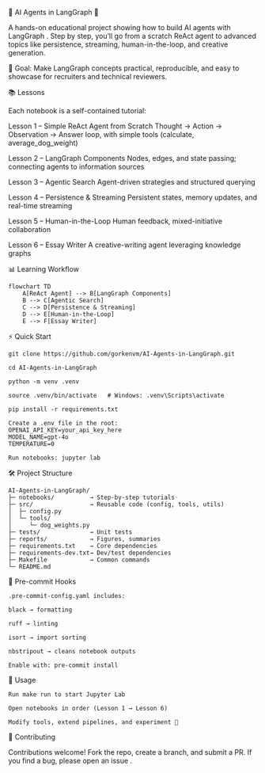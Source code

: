 🤖 AI Agents in LangGraph 🚀

A hands-on educational project showing how to build AI agents with LangGraph
.
Step by step, you’ll go from a scratch ReAct agent to advanced topics like persistence, streaming, human-in-the-loop, and creative generation.

🎯 Goal: Make LangGraph concepts practical, reproducible, and easy to showcase for recruiters and technical reviewers.

📚 Lessons

Each notebook is a self-contained tutorial:

Lesson 1 – Simple ReAct Agent from Scratch
Thought → Action → Observation → Answer loop, with simple tools (calculate, average_dog_weight)

Lesson 2 – LangGraph Components
Nodes, edges, and state passing; connecting agents to information sources

Lesson 3 – Agentic Search
Agent-driven strategies and structured querying

Lesson 4 – Persistence & Streaming
Persistent states, memory updates, and real-time streaming

Lesson 5 – Human-in-the-Loop
Human feedback, mixed-initiative collaboration

Lesson 6 – Essay Writer
A creative-writing agent leveraging knowledge graphs

📊 Learning Workflow

```mermaid
flowchart TD
    A[ReAct Agent] --> B[LangGraph Components]
    B --> C[Agentic Search]
    C --> D[Persistence & Streaming]
    D --> E[Human-in-the-Loop]
    E --> F[Essay Writer]
```


⚡ Quick Start
```
git clone https://github.com/gorkenvm/AI-Agents-in-LangGraph.git

cd AI-Agents-in-LangGraph

python -m venv .venv

source .venv/bin/activate   # Windows: .venv\Scripts\activate

pip install -r requirements.txt

Create a .env file in the root:
OPENAI_API_KEY=your_api_key_here
MODEL_NAME=gpt-4o
TEMPERATURE=0

Run notebooks: jupyter lab
```

🛠️ Project Structure

```
AI-Agents-in-LangGraph/
├─ notebooks/          → Step-by-step tutorials
├─ src/                → Reusable code (config, tools, utils)
│  ├─ config.py
│  └─ tools/
│     └─ dog_weights.py
├─ tests/              → Unit tests
├─ reports/            → Figures, summaries
├─ requirements.txt    → Core dependencies
├─ requirements-dev.txt→ Dev/test dependencies
├─ Makefile            → Common commands
└─ README.md
```



🧹 Pre-commit Hooks
```
.pre-commit-config.yaml includes:

black → formatting

ruff → linting

isort → import sorting

nbstripout → cleans notebook outputs

Enable with: pre-commit install
```

📖 Usage
```
Run make run to start Jupyter Lab

Open notebooks in order (Lesson 1 → Lesson 6)

Modify tools, extend pipelines, and experiment 🚀
```
🤝 Contributing

Contributions welcome!
Fork the repo, create a branch, and submit a PR.
If you find a bug, please open an issue
.
